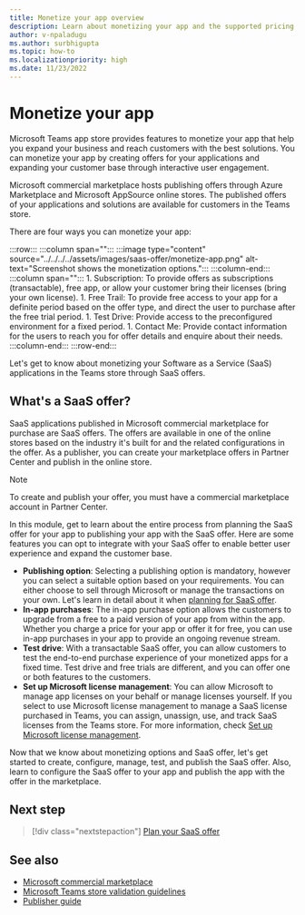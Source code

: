 ```yaml
---
title: Monetize your app overview
description: Learn about monetizing your app and the supported pricing models such as free trials, in-app purchases, and test drives. Learn in detail on monetizing your app through SaaS offers.
author: v-npaladugu
ms.author: surbhigupta
ms.topic: how-to
ms.localizationpriority: high 
ms.date: 11/23/2022
---
```


# Monetize your app

Microsoft Teams app store provides features to monetize your app that help you expand your business and reach customers with the best solutions. You can monetize your app by creating offers for your applications and expanding your customer base through interactive user engagement.

Microsoft commercial marketplace hosts publishing offers through Azure Marketplace and Microsoft AppSource online stores. The published offers of your applications and solutions are available for customers in the Teams store.

There are four ways you can monetize your app:

:::row:::
   :::column span="":::
      :::image type="content" source="../../../../assets/images/saas-offer/monetize-app.png" alt-text="Screenshot shows the monetization options.":::
   :::column-end:::
   :::column span="":::
      1. Subscription: To provide offers as subscriptions (transactable), free app, or allow your customer bring their licenses (bring your own license).
      1. Free Trail: To provide free access to your app for a definite period based on the offer type, and direct the user to purchase after the free trial period.
      1. Test Drive: Provide access to the preconfigured environment for a fixed period.
      1. Contact Me: Provide contact information for the users to reach you for offer details and enquire about their needs.
   :::column-end:::
:::row-end:::

 Let's get to know about monetizing your Software as a Service (SaaS) applications in the Teams store through SaaS offers.

## What's a SaaS offer?

SaaS applications published in Microsoft commercial marketplace for purchase are SaaS offers. The offers are available in one of the online stores based on the industry it's built for and the related configurations in the offer. As a publisher, you can create your marketplace offers in Partner Center and publish in the online store.

> [!NOTE]
> To create and publish your offer, you must have a commercial marketplace account in Partner Center.

In this module, get to learn about the entire process from planning the SaaS offer for your app to publishing your app with the SaaS offer. Here are some features you can opt to integrate with your SaaS offer to enable better user experience and expand the customer base.

* **Publishing option**: Selecting a publishing option is mandatory, however you can select a suitable option based on your requirements. You can either choose to sell through Microsoft or manage the transactions on your own. Let's learn in detail about it when [planning for SaaS offer](include-saas-offer.md).
* **In-app purchases**: The in-app purchase option allows the customers to upgrade from a free to a paid version of your app from within the app. Whether you charge a price for your app or offer it for free, you can use in-app purchases in your app to provide an ongoing revenue stream.
* **Test drive**: With a transactable SaaS offer, you can allow customers to test the end-to-end purchase experience of your monetized apps for a fixed time. Test drive and free trials are different, and you can offer one or both features to the customers.
* **Set up Microsoft license management**: You can allow Microsoft to manage app licenses on your behalf or manage licenses yourself. If you select to use Microsoft license management to manage a SaaS license purchased in Teams, you can assign, unassign, use, and track SaaS licenses from the Teams store. For more information, check [Set up Microsoft license management](create-saas-offer.md#set-up-microsoft-license-management).

Now that we know about monetizing options and SaaS offer, let's get started to create, configure, manage, test, and publish the SaaS offer. Also, learn to configure the SaaS offer to your app and publish the app with the offer in the marketplace.

## Next step

> [!div class="nextstepaction"]
> [Plan your SaaS offer](include-saas-offer.md)

## See also

* [Microsoft commercial marketplace](/partner-center/marketplace/overview)
* [Microsoft Teams store validation guidelines](teams-store-validation-guidelines.md)
* [Publisher guide](/partner-center/marketplace/publisher-guide-by-offer-type)
